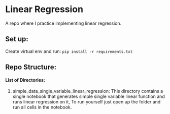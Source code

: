 # Linear Regression
A repo where I practice implementing linear regression.

## Set up:
Create virtual env and run:
`pip install -r requirements.txt`

## Repo Structure:
#### List of Directories: 
<ol>
  <li>simple_data_single_variable_linear_regression: This directory contains a single notebook that generates 
  simple single variable linear function and runs linear regression on it, 
  To run yourself just open up the folder and run all cells in the notebook.</li>
</ol>
